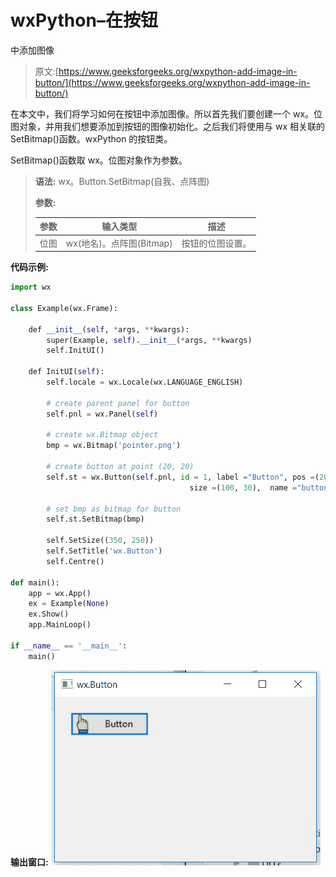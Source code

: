 # wxPython–在按钮

中添加图像

> 原文:[https://www.geeksforgeeks.org/wxpython-add-image-in-button/](https://www.geeksforgeeks.org/wxpython-add-image-in-button/)

在本文中，我们将学习如何在按钮中添加图像。所以首先我们要创建一个 wx。位图对象，并用我们想要添加到按钮的图像初始化。之后我们将使用与 wx 相关联的 SetBitmap()函数。wxPython 的按钮类。

SetBitmap()函数取 wx。位图对象作为参数。

> **语法:** wx。Button.SetBitmap(自我、点阵图)
> 
> **参数:**
> 
> | 参数 | 输入类型 | 描述 |
> | --- | --- | --- |
> | 位图 | wx(地名)。点阵图(Bitmap) | 按钮的位图设置。 |

**代码示例:**

```py
import wx

class Example(wx.Frame):

    def __init__(self, *args, **kwargs):
        super(Example, self).__init__(*args, **kwargs)
        self.InitUI()

    def InitUI(self):
        self.locale = wx.Locale(wx.LANGUAGE_ENGLISH)

        # create parent panel for button
        self.pnl = wx.Panel(self)

        # create wx.Bitmap object 
        bmp = wx.Bitmap('pointer.png')

        # create button at point (20, 20)
        self.st = wx.Button(self.pnl, id = 1, label ="Button", pos =(20, 20),
                                        size =(100, 30),  name ="button")

        # set bmp as bitmap for button
        self.st.SetBitmap(bmp)

        self.SetSize((350, 250))
        self.SetTitle('wx.Button')
        self.Centre()

def main():
    app = wx.App()
    ex = Example(None)
    ex.Show()
    app.MainLoop()

if __name__ == '__main__':
    main()
```

**输出窗口:**
![](img/bb041a7b59acf3cf51b1453dca24876c.png)